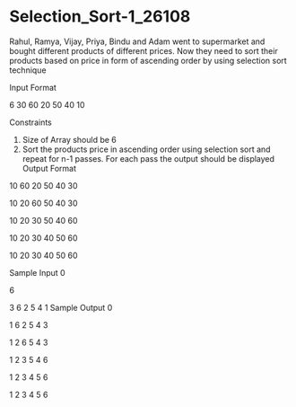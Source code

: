 # Selection_Sort-1_26108

Rahul, Ramya, Vijay, Priya, Bindu and Adam went to supermarket and bought different products of different prices. Now they need to sort their products based on price in form of ascending order by using selection sort technique

Input Format

6
30 60 20 50 40 10

Constraints

1. Size of Array should be 6
2. Sort the products price in ascending order using selection sort and repeat for n-1 passes. For each pass the output should be displayed
 Output Format

10 60 20 50 40 30

10 20 60 50 40 30

10 20 30 50 40 60

10 20 30 40 50 60

10 20 30 40 50 60

Sample Input 0

6

3 6 2 5 4 1
Sample Output 0

1 6 2 5 4 3 

1 2 6 5 4 3

1 2 3 5 4 6 

1 2 3 4 5 6

1 2 3 4 5 6 
